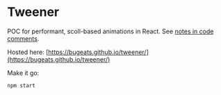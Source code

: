 # Tweener

POC for performant, scoll-based animations in React. See [notes in code comments](src/tweener).

Hosted here: [https://bugeats.github.io/tweener/](https://bugeats.github.io/tweener/)

Make it go:

    npm start
